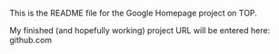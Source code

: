 This is the README file for the Google Homepage project on TOP.

My finished (and hopefully working) project URL will be entered here: github.com